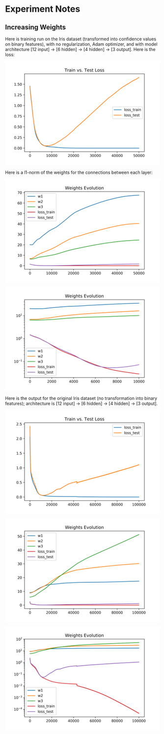 # Experiment Notes

## Increasing Weights

Here is training run on the Iris dataset (transformed into confidence
values on binary features), with no regularization, Adam optimizer,
and with model architecture [12 input] -> [6 hidden] -> [4 hidden] ->
[3 output]. Here is the loss:

<img src="./output/weights_increasing/loss.png" alt="Train vs. Test
loss"/>

Here is a l1-norm of the weights for the connections between each
layer:

<img src="./output/weights_increasing/weights_evolution.png"
alt="Weights Evolution"/>

<img src="./output/weights_increasing/weights_evolution_zoom.png"
alt="Weights Evolution zoomed-in" />

Here is the output for the original Iris dataset (no transformation
into binary features); architecture is [12 input] -> [6 hidden] -> [4
hidden] -> [3 output].

<img src="./output/weights_increasing_original/loss.png" alt="Train
vs. Test loss"/>

<img src="./output/weights_increasing_original/weights_evolution.png"
alt="Weights Evolution"/>

<img src="./output/weights_increasing_original/weights_evolution_zoom.png"
alt="Weights Evolution zoomed-in" />